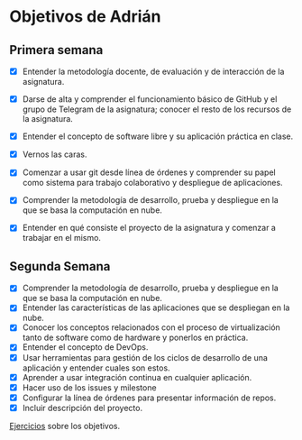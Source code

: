 # Objetivos de Adrián

## Primera semana

- [X] Entender la metodología docente, de evaluación y de interacción de la asignatura.

- [X] Darse de alta y comprender el funcionamiento básico de GitHub y el grupo de Telegram de la asignatura; conocer el resto de los recursos de la asignatura.

- [X] Entender el concepto de software libre y su aplicación práctica en clase.

- [X] Vernos las caras.

- [X] Comenzar a usar git desde línea de órdenes y comprender su papel como sistema para trabajo colaborativo y despliegue de aplicaciones.

- [X] Comprender la metodología de desarrollo, prueba y despliegue en la que se basa la computación en nube.

- [X] Entender en qué consiste el proyecto de la asignatura y comenzar a trabajar en el mismo.


## Segunda Semana

- [X] Comprender la metodología de desarrollo, prueba y despliegue en la que se basa la computación en nube.
- [X] Entender las características de las aplicaciones que se despliegan en la nube.
- [X] Conocer los conceptos relacionados con el proceso de virtualización tanto de software como de hardware y ponerlos en práctica.
- [X] Entender el concepto de DevOps.
- [X] Usar herramientas para gestión de los ciclos de desarrollo de una aplicación y entender cuales son estos.
- [X] Aprender a usar integración continua en cualquier aplicación.
- [X] Hacer uso de los issues y milestone
- [X] Configurar la línea de órdenes para presentar información de repos.
- [X] Incluir descripción del proyecto.

[Ejercicios](https://github.com/adritake/EjerciciosCC/tree/master/Tema2) sobre los objetivos.

